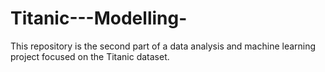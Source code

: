# Titanic---Modelling-
This repository is the second part of a data analysis and machine learning project focused on the Titanic dataset. 
